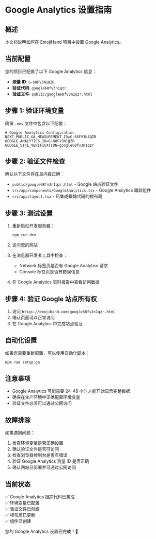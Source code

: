# Google Analytics 设置指南

## 概述
本文档说明如何在 EmojiHand 项目中设置 Google Analytics。

## 当前配置
您的项目已配置了以下 Google Analytics 信息：
- **测量 ID**: `G-68FV3N1QZR`
- **验证代码**: `google68fv3n1qzr`
- **验证文件**: `public/google68fv3n1qzr.html`

## 步骤 1: 验证环境变量
确保 `.env` 文件中包含以下配置：

```env
# Google Analytics Configuration
NEXT_PUBLIC_GA_MEASUREMENT_ID=G-68FV3N1QZR
GOOGLE_ANALYTICS_ID=G-68FV3N1QZR
GOOGLE_SITE_VERIFICATION=google68fv3n1qzr
```

## 步骤 2: 验证文件检查
确认以下文件存在且内容正确：
- `public/google68fv3n1qzr.html` - Google 站点验证文件
- `src/app/components/GoogleAnalytics.tsx` - Google Analytics 跟踪组件
- `src/app/layout.tsx` - 已集成跟踪代码的根布局

## 步骤 3: 测试设置
1. 重新启动开发服务器：
   ```bash
   npm run dev
   ```

2. 访问您的网站

3. 在浏览器开发者工具中检查：
   - Network 标签页是否有 Google Analytics 请求
   - Console 标签页是否有错误信息

4. 在 Google Analytics 实时报告中查看访问数据

## 步骤 4: 验证 Google 站点所有权
1. 访问 `https://emojihand.com/google68fv3n1qzr.html`
2. 确认页面可以正常访问
3. 在 Google Analytics 中完成站点验证

## 自动化设置
如果您需要重新配置，可以使用自动化脚本：

```bash
npm run setup:ga
```

## 注意事项
- Google Analytics 可能需要 24-48 小时才能开始显示完整数据
- 确保在生产环境中正确配置环境变量
- 验证文件必须可以通过公网访问

## 故障排除
如果遇到问题：
1. 检查环境变量是否正确设置
2. 确认验证文件是否可访问
3. 检查浏览器控制台是否有错误
4. 验证 Google Analytics 测量 ID 是否正确
5. 确认网站已部署并可通过公网访问

## 当前状态
✅ Google Analytics 跟踪代码已集成  
✅ 环境变量已配置  
✅ 验证文件已创建  
✅ 根布局已更新  
✅ 组件已创建  

您的 Google Analytics 设置已完成！🎉 